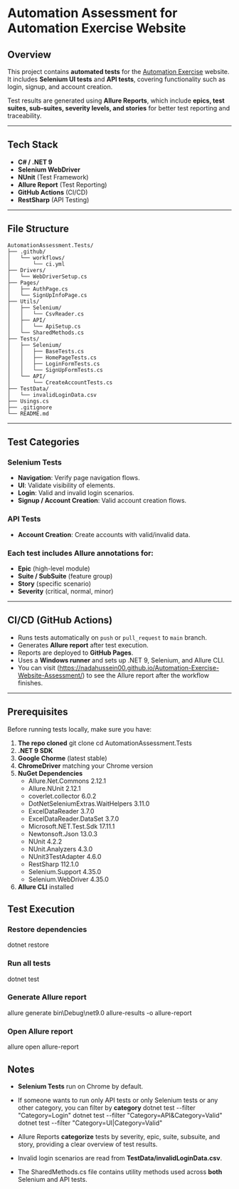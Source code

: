 # Automation Assessment for Automation Exercise Website

## Overview

This project contains **automated tests** for the [Automation Exercise](https://automationexercise.com) website.  
It includes **Selenium UI tests** and **API tests**, covering functionality such as login, signup, and account creation.

Test results are generated using **Allure Reports**, which include **epics, test suites, sub-suites, severity levels, and stories** for better test reporting and traceability.

---

## Tech Stack

- **C# / .NET 9**
- **Selenium WebDriver**
- **NUnit** (Test Framework)
- **Allure Report** (Test Reporting)
- **GitHub Actions** (CI/CD)
- **RestSharp** (API Testing)

---

## File Structure

```text
AutomationAssessment.Tests/
├── .github/
│   └── workflows/
│       └── ci.yml
├── Drivers/
│   └── WebDriverSetup.cs
├── Pages/
│   ├── AuthPage.cs
│   └── SignUpInfoPage.cs
├── Utils/
│   ├── Selenium/
│   │   └── CsvReader.cs
│   ├── API/
│   │   └── ApiSetup.cs
│   └── SharedMethods.cs
├── Tests/
│   ├── Selenium/
│   │   ├── BaseTests.cs
│   │   ├── HomePageTests.cs
│   │   ├── LoginFormTests.cs
│   │   └── SignUpFormTests.cs
│   └── API/
│       └── CreateAccountTests.cs
├── TestData/
│   └── invalidLoginData.csv
├── Usings.cs
├── .gitignore
└── README.md
```

---

## Test Categories

### **Selenium Tests**

- **Navigation**: Verify page navigation flows.
- **UI**: Validate visibility of elements.
- **Login**: Valid and invalid login scenarios.
- **Signup / Account Creation**: Valid account creation flows.

### **API Tests**

- **Account Creation**: Create accounts with valid/invalid data.

### Each test includes **Allure annotations** for:

- **Epic** (high-level module)
- **Suite / SubSuite** (feature group)
- **Story** (specific scenario)
- **Severity** (critical, normal, minor)

---

## CI/CD (GitHub Actions)

- Runs tests automatically on `push` or `pull_request` to `main` branch.
- Generates **Allure report** after test execution.
- Reports are deployed to **GitHub Pages**.
- Uses a **Windows runner** and sets up .NET 9, Selenium, and Allure CLI.
- You can visit (https://nadahussein00.github.io/Automation-Exercise-Website-Assessment/) to see the Allure report after the workflow finishes.

---

## Prerequisites

Before running tests locally, make sure you have:

1. **The repo cloned**
   git clone <repo-url>
   cd AutomationAssessment.Tests
2. **.NET 9 SDK**
3. **Google Chorme** (latest stable)
4. **ChromeDriver** matching your Chrome version
5. **NuGet Dependencies**
   - Allure.Net.Commons 2.12.1
   - Allure.NUnit 2.12.1
   - coverlet.collector 6.0.2
   - DotNetSeleniumExtras.WaitHelpers 3.11.0
   - ExcelDataReader 3.7.0
   - ExcelDataReader.DataSet 3.7.0
   - Microsoft.NET.Test.Sdk 17.11.1
   - Newtonsoft.Json 13.0.3
   - NUnit 4.2.2
   - NUnit.Analyzers 4.3.0
   - NUnit3TestAdapter 4.6.0
   - RestSharp 112.1.0
   - Selenium.Support 4.35.0
   - Selenium.WebDriver 4.35.0
6. **Allure CLI** installed

## Test Execution

### Restore dependencies

dotnet restore

### Run all tests

dotnet test

### Generate Allure report

allure generate bin\Debug\net9.0 allure-results -o allure-report

### Open Allure report

allure open allure-report

## Notes

- **Selenium Tests** run on Chrome by default.

- If someone wants to run only API tests or only Selenium tests or any other category, you can filter by **category**
  dotnet test --filter "Category=Login"
  dotnet test --filter "Category=API&Category=Valid"
  dotnet test --filter "Category=UI|Category=Valid"

- Allure Reports **categorize** tests by severity, epic, suite, subsuite, and story, providing a clear overview of test results.

- Invalid login scenarios are read from **TestData/invalidLoginData.csv**.

- The SharedMethods.cs file contains utility methods used across **both** Selenium and API tests.
